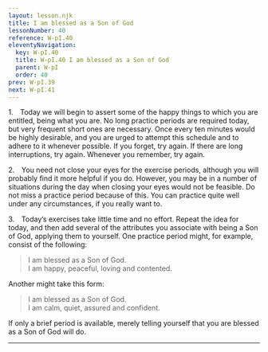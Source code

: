 ```yaml
---
layout: lesson.njk
title: I am blessed as a Son of God
lessonNumber: 40
reference: W-pI.40
eleventyNavigation:
  key: W-pI.40
  title: W-pI.40 I am blessed as a Son of God
  parent: W-pI
  order: 40
prev: W-pI.39
next: W-pI.41
---
```


1. Today we will begin to assert some of the happy things to which you are entitled, being what you are. 
No long practice periods are required today, but very frequent short ones are necessary. 
Once every ten minutes would be highly desirable, and you are urged to attempt this schedule and to adhere to it whenever possible. 
If you forget, try again. 
If there are long interruptions, try again. 
Whenever you remember, try again.

2. You need not close your eyes for the exercise periods, although you will probably find it more helpful if you do. 
However, you may be in a number of situations during the day when closing your eyes would not be feasible. 
Do not miss a practice period because of this. 
You can practice quite well under any circumstances, if you really want to.

3. Today’s exercises take little time and no effort. 
Repeat the idea for today, and then add several of the attributes you associate with being a Son of God, applying them to yourself. 
One practice period might, for example, consist of the following:

>I am blessed as a Son of God.  
I am happy, peaceful, loving and contented.

Another might take this form:

>I am blessed as a Son of God.  
I am calm, quiet, assured and confident.

If only a brief period is available, merely telling yourself that you are blessed as a Son of God will do.

---
